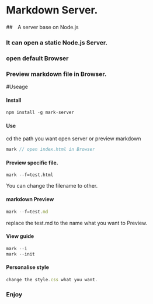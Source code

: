 # Markdown Server.
##　A server base on Node.js
### It can open a static Node.js Server.
### open default Browser
### Preview markdown file in Browser.

#Useage

#### Install
```JavaScript
npm install -g mark-server
```

#### Use
cd the path you want open server or preview markdown

```JavaScript
mark // open index.html in Browser

```
#### Preview specific file.

```
mark --f=test.html
```
You can change the filename to other.

#### markdown Preview

```JavaScript
mark --f=test.md

```
replace the test.md to the name what you want to Preview.

#### View guide

```JavaScript
mark --i
mark --init
```

#### Personalise style

```JavaScript
change the style.css what you want.
```

### Enjoy
